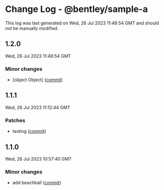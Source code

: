 # Change Log - @bentley/sample-a

This log was last generated on Wed, 26 Jul 2023 11:48:54 GMT and should not be manually modified.

<!-- Start content -->

## 1.2.0

Wed, 26 Jul 2023 11:48:54 GMT

### Minor changes

- [object Object] ([commit]())

## 1.1.1

Wed, 26 Jul 2023 11:12:44 GMT

### Patches

- testing ([commit](https://github.com/iTwin/presentation/commit/7920a705bd7594a700bb3c2b446ebb909c1069bf))

## 1.1.0

Wed, 26 Jul 2023 10:57:40 GMT

### Minor changes

- add beachball ([commit](https://github.com/iTwin/presentation/commit/844461ff79071312edc99e518cb0bbc39c886737))

